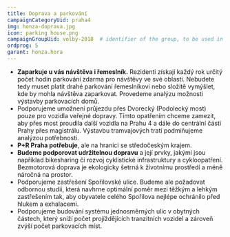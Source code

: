 ```yaml
---
title: Doprava a parkování
campaignCategoryUid: praha4
img: honza-doprava.jpg
icon: parking house.png
campaignGroupUid: volby-2018  # identifier of the group, to be used in program point
ordprog: 5
garant: honza.hora 
---
```


* **Zaparkuje u vás návštěva i řemeslník.** Rezidenti získají každý rok určitý počet hodin parkování zdarma pro návštěvy ve své oblasti. Nebudete tedy muset platit drahé parkování řemeslníkovi nebo složitě vymýšlet, kde by mohla návštěva zaparkovat. Provedeme analýzu možnosti výstavby parkovacích domů. 
* Podporujeme umožnení průjezdu přes Dvorecký (Podolecký most) pouze pro vozidla veřejné dopravy. Tímto opatřením chceme zamezit, aby přes most proudila další vozidla na Prahu 4 a dále do centrální části Prahy přes magistrálu. Výstavbu tramvajových tratí podmiňujeme analýzou potřebnosti. 
* **P+R Praha potřebuje**, ale na hranici se středočeským krajem.
* **Budeme podporovat udržitelnou dopravu** a její prvky, jakými jsou například bikesharing či rozvoj cyklistické infrastruktury a cykloopatření. Bezmotorová doprava je ekologicky šetrná k životnímu prostředí a méně náročná na prostor.
* Podporujeme zastřešení Spořilovské ulice. Budeme ale požadovat odbornou studii, která navhrne optimální poměr mezi těžkým a lehkým zastřešením tak, aby obyvatele celého Spořilova nejlépe ochránilo před hlukem a exhalacemi.
* Podporujeme budování systému jednosměrných ulic v obytných částech, který sníží počet projíždějících tranzitních vozidel a zároveň zvýší počet parkovacích míst.


